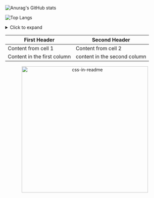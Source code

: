 ![Anurag's GitHub stats](https://github-readme-stats.vercel.app/api?username=darko5r&theme=dark&show_icons=true)

![Top Langs](https://github-readme-stats.vercel.app/api/top-langs/?username=darko5r&layout=compact&theme=dark)

<details>
  <summary>Click to expand</summary>
  <div class="content">

    my text

  </div>
</details>

First Header | Second Header 
 ------------ | ------------- 
Content from cell 1 | Content from cell 2 
Content in the first column | content in the second column 


<div align="center">
    <img src="example.svg" width="400" height="400" alt="css-in-readme">
</div>


